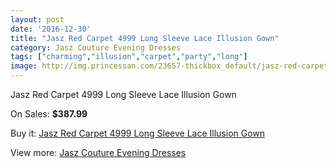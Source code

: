 ```yaml
---
layout: post
date: '2016-12-30'
title: "Jasz Red Carpet 4999 Long Sleeve Lace Illusion Gown"
category: Jasz Couture Evening Dresses
tags: ["charming","illusion","carpet","party","long"]
image: http://img.princessan.com/23657-thickbox_default/jasz-red-carpet-4999-long-sleeve-lace-illusion-gown.jpg
---
```

Jasz Red Carpet 4999 Long Sleeve Lace Illusion Gown

On Sales: **$387.99**
<a href="https://www.princessan.com/en/10762-jasz-red-carpet-4999-long-sleeve-lace-illusion-gown.html"><amp-img layout="responsive" width="600" height="600" src="//img.princessan.com/23657-thickbox_default/jasz-red-carpet-4999-long-sleeve-lace-illusion-gown.jpg" alt="Jasz Red Carpet 4999 Long Sleeve Lace Illusion Gown 0" /></a>

Buy it: [Jasz Red Carpet 4999 Long Sleeve Lace Illusion Gown](https://www.princessan.com/en/10762-jasz-red-carpet-4999-long-sleeve-lace-illusion-gown.html "Jasz Red Carpet 4999 Long Sleeve Lace Illusion Gown")

View more: [Jasz Couture Evening Dresses](https://www.princessan.com/en/82- "Jasz Couture Evening Dresses")